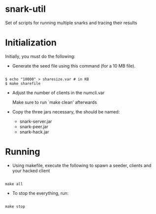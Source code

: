 snark-util
==========

Set of scripts for running multiple snarks and tracing their results

# Initialization #

Initially, you must do the following:

- Generate the seed file using this command (for a 10 MB file).

<pre><code>
$ echo "10000" > sharesize.var # in KB
$ make sharefile
</code></pre>

- Adjust the number of clients in the numcli.var

  Make sure to run `make clean' afterwards

- Copy the three jars necessary, the should be named:

   * snark-server.jar
   * snark-peer.jar
   * snark-hack.jar

# Running #

- Using makefile, execute the following to spawn a seeder, clients and your hacked client

<pre><code>
make all
</code></pre>

- To stop the everything, run:

<pre><code>
make stop
</code></pre>
